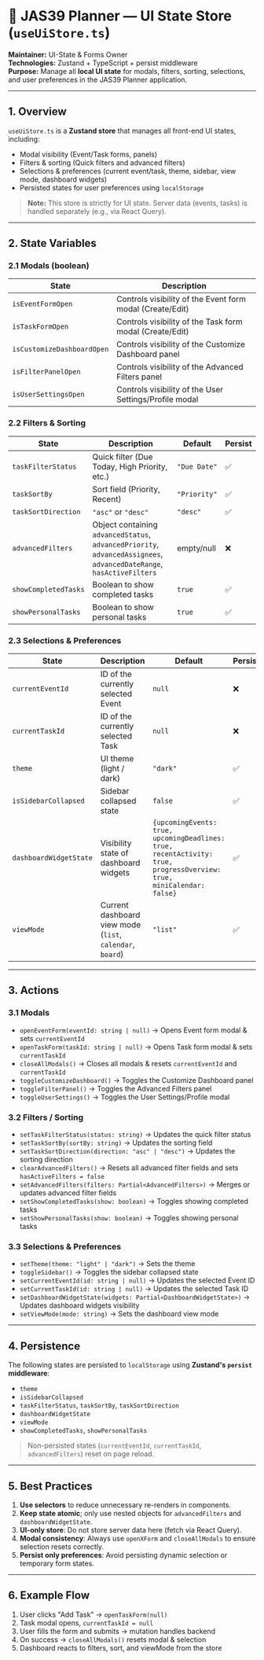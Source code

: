 # 🧩 JAS39 Planner — UI State Store (`useUiStore.ts`)

**Maintainer:** UI-State & Forms Owner  
**Technologies:** Zustand + TypeScript + persist middleware  
**Purpose:** Manage all **local UI state** for modals, filters, sorting, selections, and user preferences in the JAS39 Planner application.

---

## 1. Overview

`useUiStore.ts` is a **Zustand store** that manages all front-end UI states, including:

- Modal visibility (Event/Task forms, panels)  
- Filters & sorting (Quick filters and advanced filters)  
- Selections & preferences (current event/task, theme, sidebar, view mode, dashboard widgets)  
- Persisted states for user preferences using `localStorage`

> **Note:** This store is strictly for UI state. Server data (events, tasks) is handled separately (e.g., via React Query).

---

## 2. State Variables

### 2.1 Modals (boolean)
| State | Description |
|-------|------------|
| `isEventFormOpen` | Controls visibility of the Event form modal (Create/Edit) |
| `isTaskFormOpen` | Controls visibility of the Task form modal (Create/Edit) |
| `isCustomizeDashboardOpen` | Controls visibility of the Customize Dashboard panel |
| `isFilterPanelOpen` | Controls visibility of the Advanced Filters panel |
| `isUserSettingsOpen` | Controls visibility of the User Settings/Profile modal |

### 2.2 Filters & Sorting
| State | Description | Default | Persist |
|-------|------------|---------|--------|
| `taskFilterStatus` | Quick filter (Due Today, High Priority, etc.) | `"Due Date"` | ✅ |
| `taskSortBy` | Sort field (Priority, Recent) | `"Priority"` | ✅ |
| `taskSortDirection` | `"asc"` or `"desc"` | `"desc"` | ✅ |
| `advancedFilters` | Object containing `advancedStatus`, `advancedPriority`, `advancedAssignees`, `advancedDateRange`, `hasActiveFilters` | empty/null | ❌ |
| `showCompletedTasks` | Boolean to show completed tasks | `true` | ✅ |
| `showPersonalTasks` | Boolean to show personal tasks | `true` | ✅ |

### 2.3 Selections & Preferences
| State | Description | Default | Persist |
|-------|------------|---------|--------|
| `currentEventId` | ID of the currently selected Event | `null` | ❌ |
| `currentTaskId` | ID of the currently selected Task | `null` | ❌ |
| `theme` | UI theme (light / dark) | `"dark"` | ✅ |
| `isSidebarCollapsed` | Sidebar collapsed state | `false` | ✅ |
| `dashboardWidgetState` | Visibility state of dashboard widgets | `{upcomingEvents: true, upcomingDeadlines: true, recentActivity: true, progressOverview: true, miniCalendar: false}` | ✅ |
| `viewMode` | Current dashboard view mode (`list`, `calendar`, `board`) | `"list"` | ✅ |

---

## 3. Actions

### 3.1 Modals
- `openEventForm(eventId: string | null)` → Opens Event form modal & sets `currentEventId`  
- `openTaskForm(taskId: string | null)` → Opens Task form modal & sets `currentTaskId`  
- `closeAllModals()` → Closes all modals & resets `currentEventId` and `currentTaskId`  
- `toggleCustomizeDashboard()` → Toggles the Customize Dashboard panel  
- `toggleFilterPanel()` → Toggles the Advanced Filters panel  
- `toggleUserSettings()` → Toggles the User Settings/Profile modal

### 3.2 Filters / Sorting
- `setTaskFilterStatus(status: string)` → Updates the quick filter status  
- `setTaskSortBy(sortBy: string)` → Updates the sorting field  
- `setTaskSortDirection(direction: "asc" | "desc")` → Updates the sorting direction  
- `clearAdvancedFilters()` → Resets all advanced filter fields and sets `hasActiveFilters = false`  
- `setAdvancedFilters(filters: Partial<AdvancedFilters>)` → Merges or updates advanced filter fields  
- `setShowCompletedTasks(show: boolean)` → Toggles showing completed tasks  
- `setShowPersonalTasks(show: boolean)` → Toggles showing personal tasks

### 3.3 Selections & Preferences
- `setTheme(theme: "light" | "dark")` → Sets the theme  
- `toggleSidebar()` → Toggles the sidebar collapsed state  
- `setCurrentEventId(id: string | null)` → Updates the selected Event ID  
- `setCurrentTaskId(id: string | null)` → Updates the selected Task ID  
- `setDashboardWidgetState(widgets: Partial<DashboardWidgetState>)` → Updates dashboard widgets visibility  
- `setViewMode(mode: string)` → Sets the dashboard view mode

---

## 4. Persistence

The following states are persisted to `localStorage` using **Zustand's `persist` middleware**:

- `theme`  
- `isSidebarCollapsed`  
- `taskFilterStatus`, `taskSortBy`, `taskSortDirection`  
- `dashboardWidgetState`  
- `viewMode`  
- `showCompletedTasks`, `showPersonalTasks`

> Non-persisted states (`currentEventId`, `currentTaskId`, `advancedFilters`) reset on page reload.

---

## 5. Best Practices

1. **Use selectors** to reduce unnecessary re-renders in components.  
2. **Keep state atomic**; only use nested objects for `advancedFilters` and `dashboardWidgetState`.  
3. **UI-only store**: Do not store server data here (fetch via React Query).  
4. **Modal consistency**: Always use `openXForm` and `closeAllModals` to ensure selection resets correctly.  
5. **Persist only preferences**: Avoid persisting dynamic selection or temporary form states.

---

## 6. Example Flow

1. User clicks "Add Task" → `openTaskForm(null)`  
2. Task modal opens, `currentTaskId = null`  
3. User fills the form and submits → mutation handles backend  
4. On success → `closeAllModals()` resets modal & selection  
5. Dashboard reacts to filters, sort, and viewMode from the store

